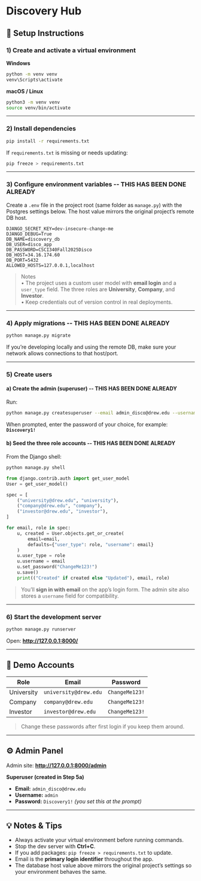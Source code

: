 # Discovery Hub

## 🧰 Setup Instructions

### 1) Create and activate a virtual environment
**Windows**
```bash
python -m venv venv
venv\Scripts\activate
```

**macOS / Linux**
```bash
python3 -m venv venv
source venv/bin/activate
```

---

### 2) Install dependencies
```bash
pip install -r requirements.txt
```

If `requirements.txt` is missing or needs updating:
```bash
pip freeze > requirements.txt
```

---

### 3) Configure environment variables -- THIS HAS BEEN DONE ALREADY
Create a `.env` file in the project root (same folder as `manage.py`) with the Postgres settings below. The host value mirrors the original project’s remote DB host.

```env
DJANGO_SECRET_KEY=dev-insecure-change-me
DJANGO_DEBUG=True
DB_NAME=discovery_db
DB_USER=disco_app
DB_PASSWORD=CSCI340Fall2025Disco
DB_HOST=34.16.174.60
DB_PORT=5432
ALLOWED_HOSTS=127.0.0.1,localhost
```

> Notes  
> • The project uses a custom user model with **email login** and a `user_type` field. The three roles are **University**, **Company**, and **Investor**.  
> • Keep credentials out of version control in real deployments.

---

### 4) Apply migrations -- THIS HAS BEEN DONE ALREADY 
```bash
python manage.py migrate
```

If you’re developing locally and using the remote DB, make sure your network allows connections to that host/port.

---

### 5) Create users

#### a) Create the admin (superuser) -- THIS HAS BEEN DONE ALREADY
Run:
```bash
python manage.py createsuperuser --email admin_disco@drew.edu --username admin
```
When prompted, enter the password of your choice, for example: **`Discovery1!`**

#### b) Seed the three role accounts -- THIS HAS BEEN DONE ALREADY
From the Django shell:
```bash
python manage.py shell
```
```python
from django.contrib.auth import get_user_model
User = get_user_model()

spec = [
    ("university@drew.edu", "university"),
    ("company@drew.edu", "company"),
    ("investor@drew.edu", "investor"),
]

for email, role in spec:
    u, created = User.objects.get_or_create(
        email=email,
        defaults={"user_type": role, "username": email}
    )
    u.user_type = role
    u.username = email
    u.set_password("ChangeMe123!")
    u.save()
    print(("Created" if created else "Updated"), email, role)
```

> You’ll **sign in with email** on the app’s login form. The admin site also stores a `username` field for compatibility.

---

### 6) Start the development server
```bash
python manage.py runserver
```
Open: **http://127.0.0.1:8000/**

---

## 👤 Demo Accounts

| Role       | Email                  | Password       |
|------------|------------------------|----------------|
| University | `university@drew.edu` | `ChangeMe123!` |
| Company    | `company@drew.edu`    | `ChangeMe123!` |
| Investor   | `investor@drew.edu`   | `ChangeMe123!` |

> Change these passwords after first login if you keep them around.

---

## ⚙️ Admin Panel

Admin site: **http://127.0.0.1:8000/admin**

**Superuser (created in Step 5a)**  
- **Email:** `admin_disco@drew.edu`  
- **Username:** `admin`  
- **Password:** `Discovery1!` *(you set this at the prompt)*

---

## 💡 Notes & Tips
- Always activate your virtual environment before running commands.
- Stop the dev server with **Ctrl+C**.
- If you add packages: `pip freeze > requirements.txt` to update.
- Email is the **primary login identifier** throughout the app.
- The database host value above mirrors the original project’s settings so your environment behaves the same.
